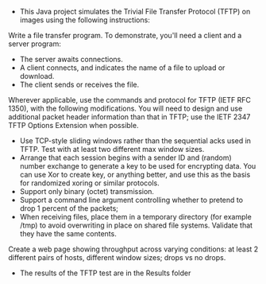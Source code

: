 - This Java project simulates the Trivial File Transfer Protocol (TFTP) on images using the following instructions:

Write a file transfer program. To demonstrate, you'll need a client and a server program:
- The server awaits connections.
- A client connects, and indicates the name of a file to upload or download.
- The client sends or receives the file.
  
Wherever applicable, use the commands and protocol for TFTP (IETF RFC 1350), with the following modifications. You will need to design and use additional packet header information than that in TFTP; use the IETF 2347 TFTP Options Extension when possible.
- Use TCP-style sliding windows rather than the sequential acks used in TFTP. Test with at least two different max window sizes.
- Arrange that each session begins with a sender ID and (random) number exchange to generate a key to be used for encrypting data. You can use Xor to create key, or anything better, and use this as the basis for randomized xoring or similar protocols.
- Support only binary (octet) transmission.
- Support a command line argument controlling whether to pretend to drop 1 percent of the packets;
- When receiving files, place them in a temporary directory (for example /tmp) to avoid overwriting in place on shared file systems. Validate that they have the same contents.

Create a web page showing throughput across varying conditions: at least 2 different pairs of hosts, different window sizes; drops vs no drops.

- The results of the TFTP test are in the Results folder
